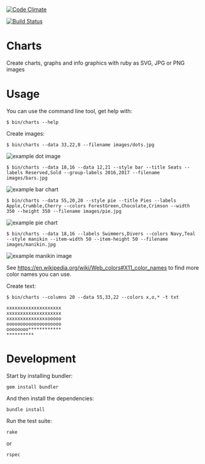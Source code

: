 [![Code Climate](https://codeclimate.com/github/eikes/charts/badges/gpa.svg)](https://codeclimate.com/github/eikes/charts)

[![Build Status](https://travis-ci.org/eikes/charts.svg?branch=master)](https://travis-ci.org/eikes/charts)

# Charts

Create charts, graphs and info graphics with ruby as SVG, JPG or PNG images

# Usage

You can use the command line tool, get help with:

    $ bin/charts --help

Create images:

    $ bin/charts --data 33,22,8 --filename images/dots.jpg

![example dot image](https://raw.githubusercontent.com/eikes/charts/master/images/dots.jpg)

    $ bin/charts --data 18,16 --data 12,21 --style bar --title Seats --labels Reserved,Sold --group-labels 2016,2017 --filename images/bars.jpg

![example bar chart](https://raw.githubusercontent.com/eikes/charts/master/images/bars.jpg)

    $ bin/charts --data 55,20,20 --style pie --title Pies --labels Apple,Crumble,Cherry --colors ForestGreen,Chocolate,Crimson --width 350 --height 350 --filename images/pie.jpg

![example pie chart](https://raw.githubusercontent.com/eikes/charts/master/images/pie.jpg)

    $ bin/charts --data 18,16 --labels Swimmers,Divers --colors Navy,Teal --style manikin --item-width 50 --item-height 50 --filename images/manikin.jpg

![example manikin image](https://raw.githubusercontent.com/eikes/charts/master/images/manikin.jpg)

See https://en.wikipedia.org/wiki/Web_colors#X11_color_names to find more color names you can use.

Create text:

    $ bin/charts --columns 20 --data 55,33,22 --colors x,o,* -t txt

    xxxxxxxxxxxxxxxxxxxx
    xxxxxxxxxxxxxxxxxxxx
    xxxxxxxxxxxxxxxooooo
    oooooooooooooooooooo
    oooooooo************
    **********

# Development

Start by installing bundler:

    gem install bundler

And then install the dependencies:

    bundle install

Run the test suite:

    rake

or

    rspec
